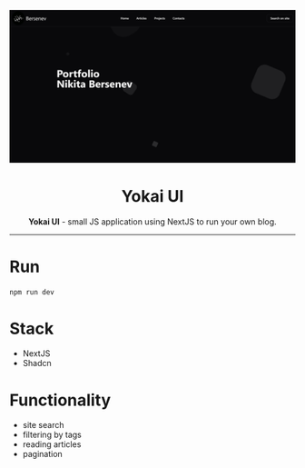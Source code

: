 <p align="center"><img src="assets/preview.png"></p>

<h1 align="center">Yokai UI</h1>
<p align="center">
<b>Yokai UI</b> 
- small JS application using NextJS to run your own blog.
</p>

---

# Run
```bash
npm run dev
```

# Stack
- NextJS
- Shadcn

# Functionality
- site search 
- filtering by tags 
- reading articles 
- pagination

